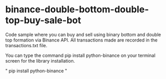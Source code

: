 # binance-double-bottom-double-top-buy-sale-bot
Code sample where you can buy and sell using binary bottom and double top formation via Binance API. All transactions made are recorded in the transactions.txt file.


You can type the command pip install python-binance on your terminal screen for the library installation.


" pip install python-binance "
